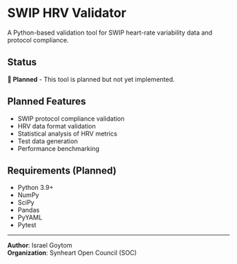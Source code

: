# SWIP HRV Validator

A Python-based validation tool for SWIP heart-rate variability data and protocol compliance.

## Status

**🚧 Planned** - This tool is planned but not yet implemented.

## Planned Features

- SWIP protocol compliance validation
- HRV data format validation
- Statistical analysis of HRV metrics
- Test data generation
- Performance benchmarking

## Requirements (Planned)

- Python 3.9+
- NumPy
- SciPy
- Pandas
- PyYAML
- Pytest

---

**Author**: Israel Goytom  
**Organization**: Synheart Open Council (SOC)
